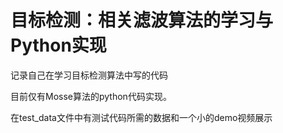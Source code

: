 # 目标检测：相关滤波算法的学习与Python实现

记录自己在学习目标检测算法中写的代码

目前仅有Mosse算法的python代码实现。

在test_data文件中有测试代码所需的数据和一个小的demo视频展示
